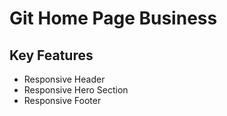 # Git Home Page Business

## Key Features

- Responsive Header
- Responsive Hero Section
- Responsive Footer
